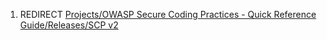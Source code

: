 1.  REDIRECT [Projects/OWASP Secure Coding Practices - Quick Reference
    Guide/Releases/SCP
    v2](Projects/OWASP_Secure_Coding_Practices_-_Quick_Reference_Guide/Releases/SCP_v2 "wikilink")